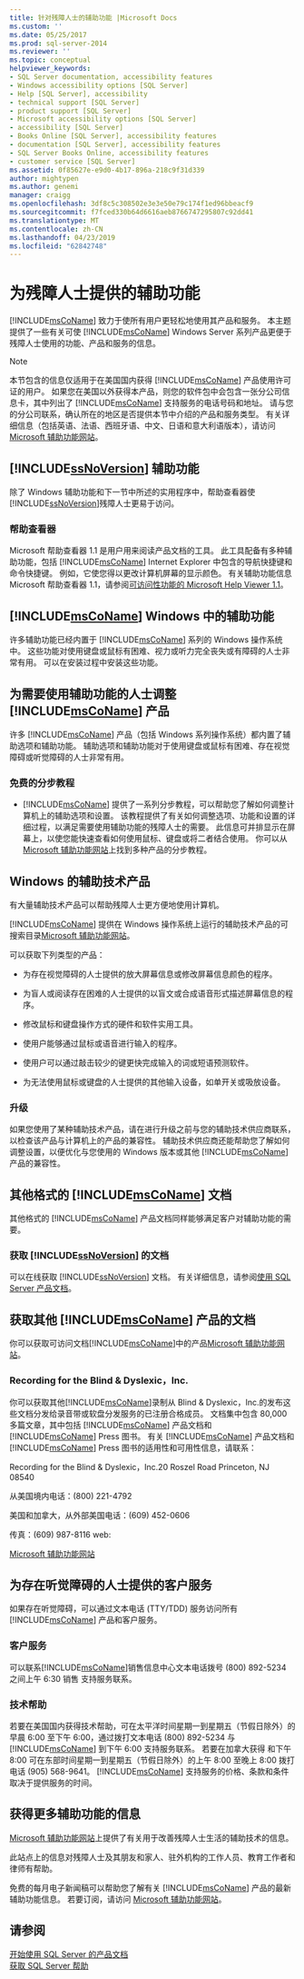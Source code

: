 ```yaml
---
title: 针对残障人士的辅助功能 |Microsoft Docs
ms.custom: ''
ms.date: 05/25/2017
ms.prod: sql-server-2014
ms.reviewer: ''
ms.topic: conceptual
helpviewer_keywords:
- SQL Server documentation, accessibility features
- Windows accessibility options [SQL Server]
- Help [SQL Server], accessibility
- technical support [SQL Server]
- product support [SQL Server]
- Microsoft accessibility options [SQL Server]
- accessibility [SQL Server]
- Books Online [SQL Server], accessibility features
- documentation [SQL Server], accessibility features
- SQL Server Books Online, accessibility features
- customer service [SQL Server]
ms.assetid: 0f85627e-e9d0-4b17-896a-218c9f31d339
author: mightypen
ms.author: genemi
manager: craigg
ms.openlocfilehash: 3df8c5c308502e3e3e50e79c174f1ed96bbeacf9
ms.sourcegitcommit: f7fced330b64d6616aeb8766747295807c92dd41
ms.translationtype: MT
ms.contentlocale: zh-CN
ms.lasthandoff: 04/23/2019
ms.locfileid: "62842748"
---
```

# <a name="accessibility-for-people-with-disabilities"></a>为残障人士提供的辅助功能
  [!INCLUDE[msCoName](../includes/msconame-md.md)] 致力于使所有用户更轻松地使用其产品和服务。 本主题提供了一些有关可使 [!INCLUDE[msCoName](../includes/msconame-md.md)] Windows Server 系列产品更便于残障人士使用的功能、产品和服务的信息。  
  
> [!NOTE]  
>  本节包含的信息仅适用于在美国国内获得 [!INCLUDE[msCoName](../includes/msconame-md.md)] 产品使用许可证的用户。 如果您在美国以外获得本产品，则您的软件包中会包含一张分公司信息卡，其中列出了 [!INCLUDE[msCoName](../includes/msconame-md.md)] 支持服务的电话号码和地址。 请与您的分公司联系，确认所在的地区是否提供本节中介绍的产品和服务类型。 有关详细信息（包括英语、法语、西班牙语、中文、日语和意大利语版本），请访问 [Microsoft 辅助功能网站](https://go.microsoft.com/fwlink/?LinkID=8287)。  
  
## <a name="includessnoversionincludesssnoversion-mdmd-accessibility-features"></a>[!INCLUDE[ssNoVersion](../includes/ssnoversion-md.md)] 辅助功能  
 除了 Windows 辅助功能和下一节中所述的实用程序中，帮助查看器使[!INCLUDE[ssNoVersion](../includes/ssnoversion-md.md)]残障人士更易于访问。  
  
### <a name="the-help-viewer"></a>帮助查看器  
 Microsoft 帮助查看器 1.1 是用户用来阅读产品文档的工具。 此工具配备有多种辅助功能，包括 [!INCLUDE[msCoName](../includes/msconame-md.md)] Internet Explorer 中包含的导航快捷键和命令快捷键。 例如，它使您得以更改计算机屏幕的显示颜色。 有关辅助功能信息 Microsoft 帮助查看器 1.1，请参阅[可访问性功能的 Microsoft Help Viewer 1.1](https://go.microsoft.com/fwlink/?LinkID=220144)。  
  
## <a name="accessibility-in-includemsconameincludesmsconame-mdmd-windows"></a>[!INCLUDE[msCoName](../includes/msconame-md.md)] Windows 中的辅助功能  
 许多辅助功能已经内置于 [!INCLUDE[msCoName](../includes/msconame-md.md)] 系列的 Windows 操作系统中。 这些功能对使用键盘或鼠标有困难、视力或听力完全丧失或有障碍的人士非常有用。 可以在安装过程中安装这些功能。  
  
## <a name="adjusting-includemsconameincludesmsconame-mdmd-products-for-people-with-accessibility-needs"></a>为需要使用辅助功能的人士调整 [!INCLUDE[msCoName](../includes/msconame-md.md)] 产品  
 许多 [!INCLUDE[msCoName](../includes/msconame-md.md)] 产品（包括 Windows 系列操作系统）都内置了辅助选项和辅助功能。 辅助选项和辅助功能对于使用键盘或鼠标有困难、存在视觉障碍或听觉障碍的人士非常有用。  
  
### <a name="free-step-by-step-tutorials"></a>免费的分步教程  
  
-   [!INCLUDE[msCoName](../includes/msconame-md.md)] 提供了一系列分步教程，可以帮助您了解如何调整计算机上的辅助选项和设置。 该教程提供了有关如何调整选项、功能和设置的详细过程，以满足需要使用辅助功能的残障人士的需要。 此信息可并排显示在屏幕上，以使您能快速查看如何使用鼠标、键盘或将二者结合使用。 你可以从 [Microsoft 辅助功能网站](https://go.microsoft.com/fwlink/?LinkID=67163)上找到多种产品的分步教程。  
  
## <a name="assistive-technology-products-for-windows"></a>Windows 的辅助技术产品  
 有大量辅助技术产品可以帮助残障人士更方便地使用计算机。  
  
 [!INCLUDE[msCoName](../includes/msconame-md.md)] 提供在 Windows 操作系统上运行的辅助技术产品的可搜索目录[Microsoft 辅助功能网站](https://go.microsoft.com/fwlink/?LinkID=67166)。  
  
 可以获取下列类型的产品：  
  
-   为存在视觉障碍的人士提供的放大屏幕信息或修改屏幕信息颜色的程序。  
  
-   为盲人或阅读存在困难的人士提供的以盲文或合成语音形式描述屏幕信息的程序。  
  
-   修改鼠标和键盘操作方式的硬件和软件实用工具。  
  
-   使用户能够通过鼠标或语音进行输入的程序。  
  
-   使用户可以通过敲击较少的键更快完成输入的词或短语预测软件。  
  
-   为无法使用鼠标或键盘的人士提供的其他输入设备，如单开关或吸放设备。  
  
### <a name="upgrading"></a>升级  
 如果您使用了某种辅助技术产品，请在进行升级之前与您的辅助技术供应商联系，以检查该产品与计算机上的产品的兼容性。 辅助技术供应商还能帮助您了解如何调整设置，以便优化与您使用的 Windows 版本或其他 [!INCLUDE[msCoName](../includes/msconame-md.md)] 产品的兼容性。  
  
## <a name="includemsconameincludesmsconame-mdmd-documentation-in-alternative-formats"></a>其他格式的 [!INCLUDE[msCoName](../includes/msconame-md.md)] 文档  
 其他格式的 [!INCLUDE[msCoName](../includes/msconame-md.md)] 产品文档同样能够满足客户对辅助功能的需要。  
  
### <a name="obtaining-documentation-for-includessnoversionincludesssnoversion-mdmd"></a>获取 [!INCLUDE[ssNoVersion](../includes/ssnoversion-md.md)] 的文档  
 可以在线获取 [!INCLUDE[ssNoVersion](../includes/ssnoversion-md.md)] 文档。 有关详细信息，请参阅[使用 SQL Server 产品文档](../2014-toc/books-online-for-sql-server-2014.md)。  
  
## <a name="obtaining-documentation-for-additional-includemsconameincludesmsconame-mdmd-products"></a>获取其他 [!INCLUDE[msCoName](../includes/msconame-md.md)] 产品的文档  
 你可以获取可访问文档[!INCLUDE[msCoName](../includes/msconame-md.md)]中的产品[Microsoft 辅助功能网站](https://go.microsoft.com/fwlink/?LinkID=67164)。  
  
### <a name="recording-for-the-blind--dyslexic-inc"></a>Recording for the Blind & Dyslexic，Inc.  
 你可以获取其他[!INCLUDE[msCoName](../includes/msconame-md.md)]录制从 Blind & Dyslexic，Inc.的发布这些文档分发给录音带或软盘分发服务的已注册合格成员。 文档集中包含 80,000 多篇文章，其中包括 [!INCLUDE[msCoName](../includes/msconame-md.md)] 产品文档和 [!INCLUDE[msCoName](../includes/msconame-md.md)] Press 图书。 有关 [!INCLUDE[msCoName](../includes/msconame-md.md)] 产品文档和 [!INCLUDE[msCoName](../includes/msconame-md.md)] Press 图书的适用性和可用性信息，请联系：  
  
 Recording for the Blind & Dyslexic，Inc.20 Roszel Road Princeton, NJ 08540  
  
 从美国境内电话：(800) 221-4792  
  
 美国和加拿大，从外部美国电话：(609) 452-0606  
  
 传真：(609) 987-8116 web: 

[Microsoft 辅助功能网站](https://www.microsoft.com/accessibility/)  
  
## <a name="customer-service-for-people-who-are-deaf-or-hard-of-hearing"></a>为存在听觉障碍的人士提供的客户服务  
 如果存在听觉障碍，可以通过文本电话 (TTY/TDD) 服务访问所有 [!INCLUDE[msCoName](../includes/msconame-md.md)] 产品和客户服务。  
  
### <a name="customer-service"></a>客户服务  
 可以联系[!INCLUDE[msCoName](../includes/msconame-md.md)]销售信息中心文本电话拨号 (800) 892-5234 之间上午 6:30 销售 支持服务联系。  
  
### <a name="technical-help"></a>技术帮助  
 若要在美国国内获得技术帮助，可在太平洋时间星期一到星期五（节假日除外）的早晨 6:00 至下午 6:00，通过拨打文本电话 (800) 892-5234 与 [!INCLUDE[msCoName](../includes/msconame-md.md)]  到下午 6:00 支持服务联系。 若要在加拿大获得 和下午 8:00 可在东部时间星期一到星期五（节假日除外）的上午 8:00 至晚上 8:00 拨打电话 (905) 568-9641。 [!INCLUDE[msCoName](../includes/msconame-md.md)] 支持服务的价格、条款和条件取决于提供服务的时间。  
  
## <a name="getting-more-accessibility-information"></a>获得更多辅助功能的信息  
 [Microsoft 辅助功能网站](https://go.microsoft.com/fwlink/?LinkID=8287)上提供了有关用于改善残障人士生活的辅助技术的信息。  
  
 此站点上的信息对残障人士及其朋友和家人、驻外机构的工作人员、教育工作者和律师有帮助。  
  
 免费的每月电子新闻稿可以帮助您了解有关 [!INCLUDE[msCoName](../includes/msconame-md.md)] 产品的最新辅助功能信息。 若要订阅，请访问 [Microsoft 辅助功能网站](https://go.microsoft.com/fwlink/?LinkID=8287)。  
  
## <a name="see-also"></a>请参阅  
 [开始使用 SQL Server 的产品文档](../2014-toc/books-online-for-sql-server-2014.md)   
 [获取 SQL Server 帮助](getting-sql-server-assistance.md)  
  
  
